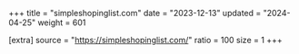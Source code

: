 +++
title = "simpleshopinglist.com"
date = "2023-12-13"
updated = "2024-04-25"
weight = 601

[extra]
source = "https://simpleshopinglist.com/"
ratio = 100
size = 1
+++
